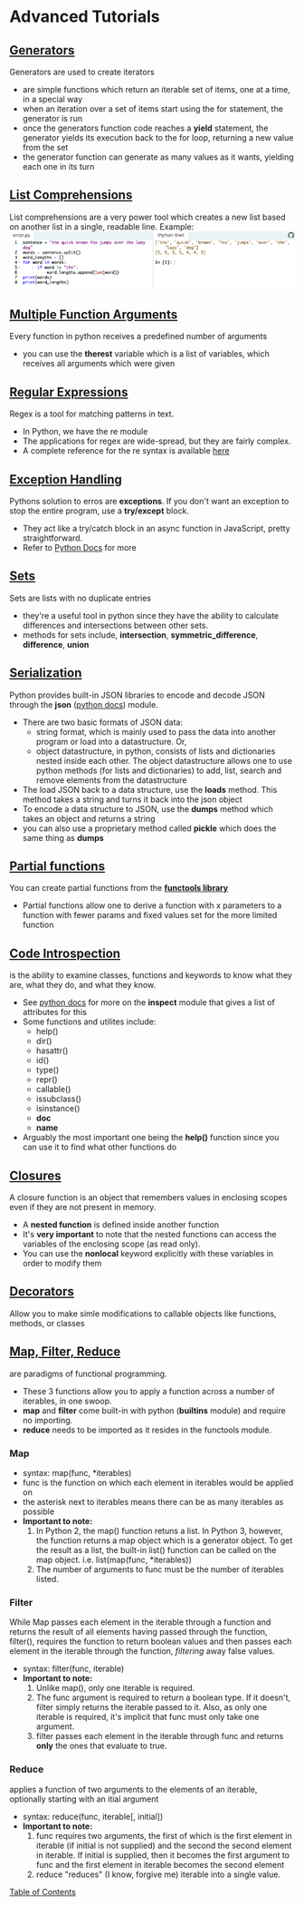 # Advanced Tutorials

## [Generators](https://www.learnpython.org/en/Generators)

Generators are used to create iterators
- are simple functions which return an iterable set of items, one at a time, in a special way
- when an iteration over a set of items start using the for statement, the generator is run
- once the generators function code reaches a **yield** statement, the generator yields its execution back to the for loop, returning a new value from the set
- the generator function can generate as many values as it wants, yielding each one in its turn

## [List Comprehensions](https://www.learnpython.org/en/List_Comprehensions)

List comprehensions are a very power tool which creates a new list based on another list in a single, readable line. Example:
![list comprehension](img/list_comp.png)

## [Multiple Function Arguments](https://www.learnpython.org/en/Multiple_Function_Arguments)

Every function in python receives a predefined number of arguments
- you can use the **therest** variable which is a list of variables, which receives all arguments which were given 

## [Regular Expressions](https://www.learnpython.org/en/Regular_Expressions)

Regex is a tool for matching patterns in text.
- In Python, we have the re module
- The applications for regex are wide-spread, but they are fairly complex. 
- A complete reference for the re syntax is available [here](https://docs.python.org/3/library/re.html#regular-expression-syntax%22RE%20syntax)

## [Exception Handling](https://www.learnpython.org/en/Exception_Handling)

Pythons solution to erros are **exceptions**. If you don't want an exception to stop the entire program, use a **try/except** block.
- They act like a try/catch block in an async function in JavaScript, pretty straightforward.
- Refer to [Python Docs](https://docs.python.org/3/tutorial/errors.html#handling-exceptions) for more

## [Sets](https://www.learnpython.org/en/Sets)

Sets are lists with no duplicate entries
- they're a useful tool in python since they have the ability to calculate differences and intersections between other sets.
- methods for sets include, **intersection**, **symmetric_difference**, **difference**, **union** 

## [Serialization](https://www.learnpython.org/en/Serialization)

Python provides built-in JSON libraries to encode and decode JSON through the **json** ([python docs](https://docs.python.org/3/library/json.html)) module.
- There are two basic formats of JSON data:
  - string format, which is mainly used to pass the data into another program or load into a datastructure. Or,
  - object datastructure, in python, consists of lists and dictionaries nested inside each other. The object datastructure allows one to use python methods (for lists and dictionaries) to add, list, search and remove elements from the datastructure
- The load JSON back to a data structure, use the **loads** method. This method takes a string and turns it back into the json object
- To encode a data structure to JSON, use the **dumps** method which takes an object and returns a string
- you can also use a proprietary method called **pickle** which does the same thing as **dumps**

## [Partial functions](https://www.learnpython.org/en/Partial_functions)

You can create partial functions from the **[functools library](https://docs.python.org/3/library/functools.html)**
- Partial functions allow one to derive a function with x parameters to a function with fewer params and fixed values set for the more limited function

## [Code Introspection](https://www.learnpython.org/en/Code_Introspection)

is the ability to examine classes, functions and keywords to know what they are, what they do, and what they know.
- See [python docs](https://docs.python.org/3/library/inspect.html) for more on the **inspect** module that gives a list of attributes for this
- Some functions and utilites include:
  - help()
  - dir() 
  - hasattr() 
  - id() 
  - type() 
  - repr() 
  - callable() 
  - issubclass() 
  - isinstance() 
  - __doc__ 
  - __name__
- Arguably the most important one being the **help()** function since you can use it to find what other functions do

## [Closures](https://www.learnpython.org/en/Closures)

A closure function is an object that remembers values in enclosing scopes even if they are not present in memory. 
- A **nested function** is defined inside another function
- It's **very important** to note that the nested functions can access the variables of the enclosing scope (as read only).
- You can use the **nonlocal** keyword explicitly with these variables in order to modify them

## [Decorators](https://www.learnpython.org/en/Decorators)

Allow you to make simle modifications to callable objects like functions, methods, or classes

## [Map, Filter, Reduce](https://www.learnpython.org/en/Map,_Filter,_Reduce)

are paradigms of functional programming.
- These 3 functions allow you to apply a function across a number of iterables, in one swoop. 
- **map** and **filter** come built-in with python (__builtins__ module) and require no importing.
- **reduce** needs to be imported as it resides in the functools module.
### Map
- syntax: map(func, *iterables)
- func is the function on which each element in iterables would be applied on
- the asterisk next to iterables means there can be as many iterables as possible
- **Important to note:**
    1. In Python 2, the map() function retuns a list. In Python 3, however, the function returns a map object which is a generator object. To get the result as a list, the built-in list() function can be called on the map object. i.e. list(map(func, *iterables))
    2. The number of arguments to func must be the number of iterables listed.
### Filter
While Map passes each element in the iterable through a function and returns the result of all elements having passed through the function, filter(), requires the function to return boolean values and then passes each element in the iterable through the function, _filtering_ away false values. 
- syntax: filter(func, iterable)
- **Important to note:**
    1. Unlike map(), only one iterable is required.
    2. The func argument is required to return a boolean type. If it doesn't, filter simply returns the iterable passed to it. Also, as only one iterable is required, it's implicit that func must only take one argument.
    3. filter passes each element in the iterable through func and returns **only** the ones that evaluate to true.
### Reduce
applies a function of two arguments to the elements of an iterable, optionally starting with an itial argument
- syntax: reduce(func, iterable[, initial])
- **Important to note:**
    1. func requires two arguments, the first of which is the first element in iterable (if initial is not supplied) and the second the second element in iterable. If initial is supplied, then it becomes the first argument to func and the first element in iterable becomes the second element
    2. reduce "reduces" (I know, forgive me) iterable into a single value.

[Table of Contents](../README.md)
